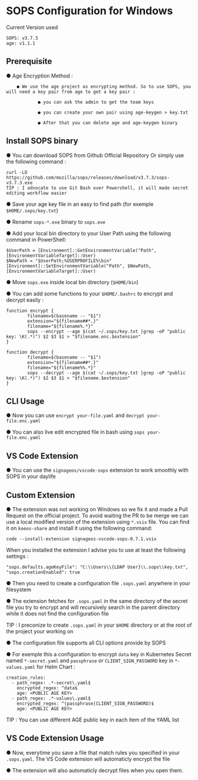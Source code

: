# SOPS Configuration for Windows
Current Version used
```
SOPS: v3.7.3
age: v1.1.1
```
## Prerequisite
● Age Encryption Method :

        ● We use the age project as encrypting method. So to use SOPS, you will need a key pair from age to get a key pair :

                ● you can ask the admin to get the team keys

                ● you can create your own pair using age-keygen > key.txt

                ● After that you can delete age and age-keygen binary
## Install SOPS binary
● You can download SOPS from Github Official Repository
Or simply use the following command :
```
curl -LO https://github.com/mozilla/sops/releases/download/v3.7.3/sops-v3.7.3.exe
TIP : I advocate to use Git Bash over Powershell, it will made secret editing workflow easier
```
● Save your age key file in an easy to find path (for exemple ```$HOME/.sops/key.txt```)

● Rename ```sops-*.exe``` binary to ```sops.exe```

● Add your local bin directory to your User Path using the following command in PowerShell:
```
$UserPath = [Environment]::GetEnvironmentVariable("Path", [EnvironmentVariableTarget]::User)
$NewPath = "$UserPath;%USERPROFILE%\bin"
[Environment]::SetEnvironmentVariable("Path", $NewPath, [EnvironmentVariableTarget]::User)
```
● Move ```sops.exe``` inside local bin directory (```$HOME/bin```)

● You can add some functions to your ```$HOME/.bashrc``` to encrypt and decrypt easily :
```
function encrypt {
        filename=$(basename -- "$1")
        extension="${filename##*.}"
        filename="${filename%.*}"
        sops --encrypt --age $(cat ~/.sops/key.txt |grep -oP "public key: \K(.*)") $2 $3 $1 > "$filename.enc.$extension"
}
```
```
function decrypt {
        filename=$(basename -- "$1")
        extension="${filename##*.}"
        filename="${filename%%.*}"
        sops --decrypt --age $(cat ~/.sops/key.txt |grep -oP "public key: \K(.*)") $2 $3 $1 > "$filename.$extension"
}
```
## CLI Usage
● Now you can use ```encrypt your-file.yaml``` and ```decrypt your-file.enc.yaml```

● You can also live edit encrypted file in bash using ```sops your-file.enc.yaml```
## VS Code Extension
● You can use the ```signageos/vscode-sops``` extension to work smoothly with SOPS in your daylife
## Custom Extension
● The extension was not working on Windows so we fix it and made a Pull Request on the official project. To avoid waiting the PR to be merge we can use a local modified version of the extension using ```*.vsix``` file. You can find it on ```koeos-share``` and install it using the following command:
```
code --install-extension signageos-vscode-sops-0.7.1.vsix
```
When you installed the extension I advise you to use at least the following settings :
```
"sops.defaults.ageKeyFile": "C:\\Users\\{LDAP User}\\.sops\\key.txt",
"sops.creationEnabled": true
```
● Then you need to create a configuration file ```.sops.yaml``` anywhere in your filesystem

● The extension fetches for ```.sops.yaml``` in the same directory of the secret file you try to encrypt and will recursively search in the parent directory while it does not find the configuration file

TIP : I preconize to create ```.sops.yaml``` in your ```$HOME``` directory or at the root of the project your working on

● The configuration file supports all CLI options provide by SOPS

● For exemple this a configuration to encrypt ```data``` key in Kubernetes Secret named ```*-secret.yaml``` and ```passphrase``` or ```CLIENT_SIGN_PASSWORD``` key in ```*-values.yaml``` for Helm Chart :
```
creation_rules:
  - path_regex: .*-secret\.yaml$
    encrypted_regex: ^data$
    age: <PUBLIC AGE KEY>
  - path_regex: .*-values\.yaml$
    encrypted_regex: ^(passphrase|CLIENT_SIGN_PASSWORD)$
    age: <PUBLIC AGE KEY>
```
TIP : You can use different AGE public key in each item of the YAML list

## VS Code Extension Usage
● Now, everytime you save a file that match rules you specified in your ```.sops.yaml```. The VS Code extension will automaticly encrypt the file

● The extension will also automaticly decrypt files when you open them.
